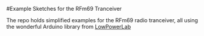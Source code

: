 #Example Sketches for the RFm69 Tranceiver

The repo holds simplified examples for the RFm69 radio tranceiver, all using the wonderful Arduino library from [LowPowerLab](https://github.com/lowpowerlab/rfm69)